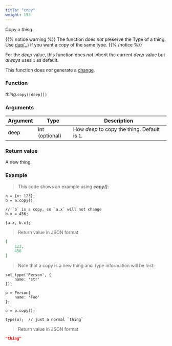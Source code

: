 ```yaml
---
title: "copy"
weight: 153
---
```


Copy a *thing*.

{{% notice warning %}}
The function does *not* preserve the Type of a thing. Use [dup(..)](../dup) if you want a copy of the same type.
{{% /notice %}}

For the *deep* value, this function does *not* inherit the current *deep* value but *always* uses `1` as default.

This function does *not* generate a [change](../../../overview/changes).

### Function

*thing*.`copy([deep]])`

### Arguments

Argument | Type | Description
-------- | ---- | -----------
deep | int (optional) | How *deep* to copy the thing. Default is `1`.

### Return value

A new thing.

### Example

> This code shows an example using ***copy()***:

```thingsdb,json_response
a = {x: 123};
b = a.copy();

// `b` is a copy, so `a.x` will not change
b.x = 456;

[a.x, b.x];
```

> Return value in JSON format

```json
[
    123,
    456
]
```

> Note that a copy is a new thing and Type information will be lost:

```thingsdb,json_response
set_type('Person', {
    name: 'str'
});

p = Person{
    name: 'Foo'
};

o = p.copy();

type(o);  // just a normal `thing`
```

> Return value in JSON format

```json
"thing"
```

